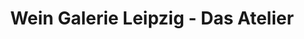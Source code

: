 ---
title: "Wein Galerie Leipzig - Das Atelier"
url: /leipzig/wein-galerie-leipzig-das-atelier/
shop: Wein
---